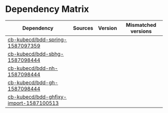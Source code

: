 # Dependency Matrix

Dependency | Sources | Version | Mismatched versions
---------- | ------- | ------- | -------------------
[cb-kubecd/bdd-spring-1587097359](https://github.com/cb-kubecd/bdd-spring-1587097359.git) |  | []() | 
[cb-kubecd/bdd-sbhg-1587098444](https://github.com/cb-kubecd/bdd-sbhg-1587098444.git) |  | []() | 
[cb-kubecd/bdd-nh-1587098444](https://github.com/cb-kubecd/bdd-nh-1587098444.git) |  | []() | 
[cb-kubecd/bdd-gh-1587098444](https://github.com/cb-kubecd/bdd-gh-1587098444.git) |  | []() | 
[cb-kubecd/bdd-ghfjxy-import-1587100513](https://github.com/cb-kubecd/bdd-ghfjxy-import-1587100513.git) |  | []() | 
